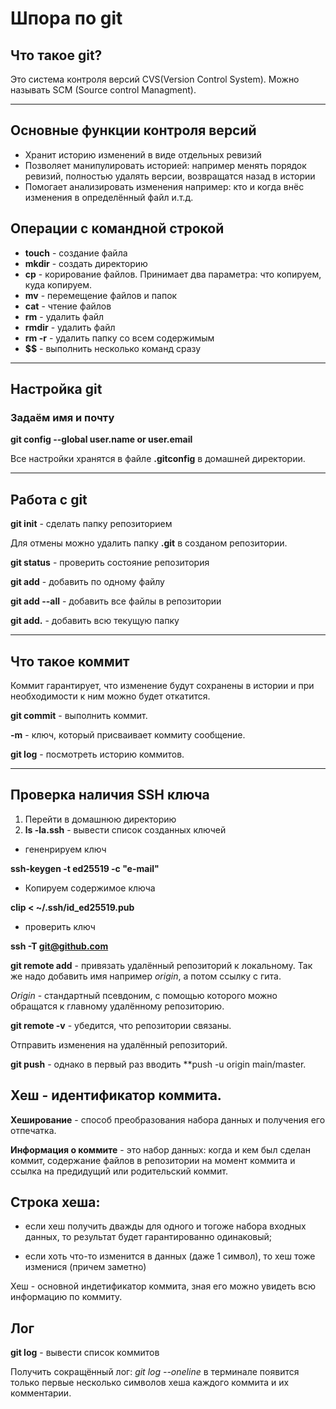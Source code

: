 # Шпора по git
## Что такое git?

Это система контроля версий CVS(Version Control System). Можно называть SCM (Source control Managment).

---

## Основные функции контроля версий

* Хранит историю изменений в виде отдельных ревизий
* Позволяет манипулировать историей: например менять порядок ревизий, полностью удалять версии, возвращатся назад в истории
* Помогает анализировать изменения например: кто и когда внёс изменения в определённый файл и.т.д.

## Операции с командной строкой

* **touch** - создание файла
* **mkdir** - создать директорию
* **cp** - корирование файлов. Принимает два параметра: что копируем, куда копируем.
* **mv** - перемещение файлов и папок
* **cat** - чтение файлов
* **rm** - удалить файл
* **rmdir** - удалить файл
* **rm -r** - удалить папку со всем содержимым
* **$$** - выполнить несколько команд сразу

---

## Настройка git

### Задаём имя и почту

**git config --global user.name or user.email** 

Все настройки хранятся в файле **.gitconfig** в домашней директории.

---

## Работа с git

**git init** - сделать папку репозиторием

Для отмены можно удалить папку **.git** в созданом репозитории.

**git status** - проверить состояние репозитория

**git add** - добавить по одному файлу

**git add --all** - добавить все файлы в репозитории

**git add.** - добавить всю текущую папку

---

## Что такое коммит

Коммит гарантирует, что изменение будут сохранены в истории и при необходимости к ним можно будет откатится.

**git commit** - выполнить коммит.

**-m** - ключ, который присваивает коммиту сообщение.

**git log** - посмотреть историю коммитов.

---

## Проверка наличия SSH ключа

1) Перейти в домашнюю директорию
2) **ls -la.ssh** - вывести список созданных ключей

* гененрируем ключ

**ssh-keygen -t ed25519 -c "e-mail"**

* Копируем содержимое ключа

**clip < ~/.ssh/id_ed25519.pub**

* проверить ключ 

**ssh -T git@github.com**

**git remote add** - привязать удалённый репозиторий к локальному. Так же надо добавить имя например *origin*, а потом ссылку с гита.

*Origin* - стандартный псевдоним, с помощью которого можно обращатся к главному удалённому репозиторию.

**git remote -v** - убедится, что репозитории связаны.

Отправить изменения на удалённый репозиторий.

**git push** - однако в первый раз вводить **push -u origin main/master.

## Хеш - идентификатор коммита.

**Хеширование** - способ преобразования набора данных и получения его отпечатка.

**Информация о коммите** - это набор данных: когда и кем был сделан коммит, содержание файлов в репозитории на момент коммита и ссылка на предидущий или родительский коммит.

## Строка хеша:

* если хеш получить дважды для одного и тогоже набора входных данных, то результат будет гарантированно одинаковый;

* если хоть что-то изменится в данных (даже 1 символ), то хеш тоже изменися (причем заметно)

Хеш - основной индетификатор коммита, зная его можно увидеть всю информацию по коммиту.

## Лог

**git log** - вывести список коммитов

Получить сокращённый лог: *git log --oneline* в терминале появится только первые несколько символов хеша каждого коммита и их комментарии.
 